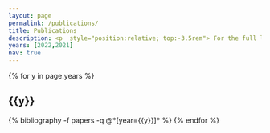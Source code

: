 ```yaml
---
layout: page
permalink: /publications/
title: Publications 
description: <p  style="position:relative; top:-3.5rem"> For the full list refer to my google-scholar page <a href="https://scholar.google.com/citations?user=7V-JmgIAAAAJ" target="_blank" title="Google Scholar" style="font-size:40px; position:relative; top:+7px"><i  class="ai ai-google-scholar"></i></a> </p>
years: [2022,2021]
nav: true
---
```



<div class="publications">

{% for y in page.years %}
  <h2 class="year">{{y}}</h2>
  {% bibliography -f papers -q @*[year={{y}}]* %}
{% endfor %}

</div>
